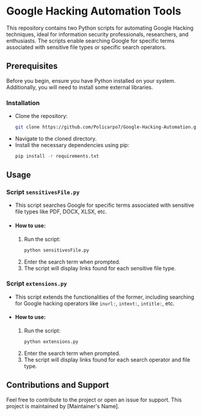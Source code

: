 # Google Hacking Automation Tools

This repository contains two Python scripts for automating Google Hacking techniques, ideal for information security professionals, researchers, and enthusiasts. The scripts enable searching Google for specific terms associated with sensitive file types or specific search operators.

## Prerequisites

Before you begin, ensure you have Python installed on your system. Additionally, you will need to install some external libraries.

### Installation

- Clone the repository:
    ```bash
    git clone https://github.com/Policarpo7/Google-Hacking-Automation.git
    ```
- Navigate to the cloned directory.
- Install the necessary dependencies using pip:
    ```bash
    pip install -r requirements.txt
    ```

## Usage

### Script `sensitivesFile.py`

- This script searches Google for specific terms associated with sensitive file types like PDF, DOCX, XLSX, etc.
- #### How to use:
    1. Run the script:
        ```bash
        python sensitivesFile.py
        ```
    2. Enter the search term when prompted.
    3. The script will display links found for each sensitive file type.

### Script `extensions.py`

- This script extends the functionalities of the former, including searching for Google hacking operators like `inurl:`, `intext:`, `intitle:`, etc.
- #### How to use:
    1. Run the script:
        ```bash
        python extensions.py
        ```
    2. Enter the search term when prompted.
    3. The script will display links found for each search operator and file type.

## Contributions and Support

Feel free to contribute to the project or open an issue for support. This project is maintained by [Maintainer's Name].
